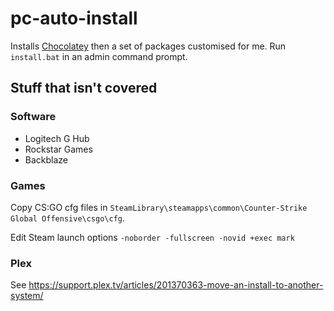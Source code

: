 # pc-auto-install

Installs [Chocolatey](https://chocolatey.org/) then a set of packages customised for me. Run `install.bat` in an admin command prompt.

## Stuff that isn't covered

### Software
- Logitech G Hub
- Rockstar Games
- Backblaze

### Games
Copy CS:GO cfg files in `SteamLibrary\steamapps\common\Counter-Strike Global Offensive\csgo\cfg`.

Edit Steam launch options `-noborder -fullscreen -novid +exec mark`

### Plex
See https://support.plex.tv/articles/201370363-move-an-install-to-another-system/
